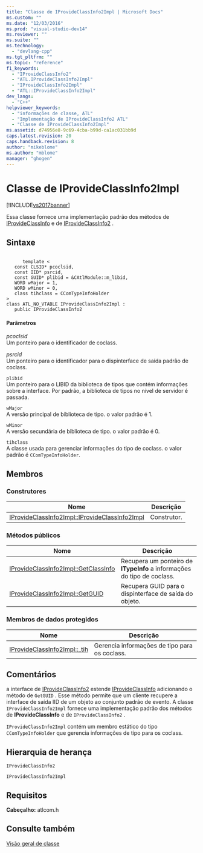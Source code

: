 ```yaml
---
title: "Classe de IProvideClassInfo2Impl | Microsoft Docs"
ms.custom: ""
ms.date: "12/03/2016"
ms.prod: "visual-studio-dev14"
ms.reviewer: ""
ms.suite: ""
ms.technology: 
  - "devlang-cpp"
ms.tgt_pltfrm: ""
ms.topic: "reference"
f1_keywords: 
  - "IProvideClassInfo2"
  - "ATL.IProvideClassInfo2Impl"
  - "IProvideClassInfo2Impl"
  - "ATL::IProvideClassInfo2Impl"
dev_langs: 
  - "C++"
helpviewer_keywords: 
  - "informações de classe, ATL"
  - "Implementação de IProvideClassInfo2 ATL"
  - "Classe de IProvideClassInfo2Impl"
ms.assetid: d74956e8-9c69-4cba-b99d-ca1ac031bb9d
caps.latest.revision: 20
caps.handback.revision: 8
author: "mikeblome"
ms.author: "mblome"
manager: "ghogen"
---
```

# Classe de IProvideClassInfo2Impl
[!INCLUDE[vs2017banner](../../assembler/inline/includes/vs2017banner.md)]

Essa classe fornece uma implementação padrão dos métodos de [IProvideClassInfo](http://msdn.microsoft.com/library/windows/desktop/ms687303) e de [IProvideClassInfo2](http://msdn.microsoft.com/library/windows/desktop/ms693764) .  
  
## Sintaxe  
  
```  
  
      template <  
   const CLSID* pcoclsid,  
   const IID* psrcid,  
   const GUID* plibid = &CAtlModule::m_libid,  
   WORD wMajor = 1,  
   WORD wMinor = 0,  
   class tihclass = CComTypeInfoHolder   
>  
class ATL_NO_VTABLE IProvideClassInfo2Impl :  
   public IProvideClassInfo2  
```  
  
#### Parâmetros  
 *pcoclsid*  
 Um ponteiro para o identificador de coclass.  
  
 *psrcid*  
 Um ponteiro para o identificador para o dispinterface de saída padrão de coclass.  
  
 `plibid`  
 Um ponteiro para o LIBID da biblioteca de tipos que contém informações sobre a interface.  Por padrão, a biblioteca de tipos no nível de servidor é passada.  
  
 `wMajor`  
 A versão principal de biblioteca de tipo.  o valor padrão é 1.  
  
 `wMinor`  
 A versão secundária de biblioteca de tipo.  o valor padrão é 0.  
  
 `tihclass`  
 A classe usada para gerenciar informações do tipo de coclass.  o valor padrão é `CComTypeInfoHolder`.  
  
## Membros  
  
### Construtores  
  
|Nome|Descrição|  
|----------|---------------|  
|[IProvideClassInfo2Impl::IProvideClassInfo2Impl](../Topic/IProvideClassInfo2Impl::IProvideClassInfo2Impl.md)|Construtor.|  
  
### Métodos públicos  
  
|Nome|Descrição|  
|----------|---------------|  
|[IProvideClassInfo2Impl::GetClassInfo](../Topic/IProvideClassInfo2Impl::GetClassInfo.md)|Recupera um ponteiro de **ITypeInfo** a informações do tipo de coclass.|  
|[IProvideClassInfo2Impl::GetGUID](../Topic/IProvideClassInfo2Impl::GetGUID.md)|Recupera GUID para o dispinterface de saída do objeto.|  
  
### Membros de dados protegidos  
  
|Nome|Descrição|  
|----------|---------------|  
|[IProvideClassInfo2Impl::\_tih](../Topic/IProvideClassInfo2Impl::_tih.md)|Gerencia informações de tipo para os coclass.|  
  
## Comentários  
 a interface de [IProvideClassInfo2](http://msdn.microsoft.com/library/windows/desktop/ms693764) estende [IProvideClassInfo](http://msdn.microsoft.com/library/windows/desktop/ms687303) adicionando o método de `GetGUID` .  Esse método permite que um cliente recupere a interface de saída IID de um objeto ao conjunto padrão de evento.  A classe `IProvideClassInfo2Impl` fornece uma implementação padrão dos métodos de **IProvideClassInfo** e de `IProvideClassInfo2` .  
  
 `IProvideClassInfo2Impl` contém um membro estático do tipo `CComTypeInfoHolder` que gerencia informações de tipo para os coclass.  
  
## Hierarquia de herança  
 `IProvideClassInfo2`  
  
 `IProvideClassInfo2Impl`  
  
## Requisitos  
 **Cabeçalho:** atlcom.h  
  
## Consulte também  
 [Visão geral de classe](../../atl/atl-class-overview.md)